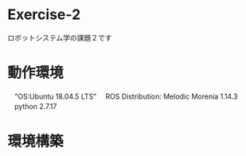 # Exercise-2
 ロボットシステム学の課題２です
 
# 動作環境
　"OS:Ubuntu 18.04.5 LTS"
　ROS Distribution: Melodic Morenia 1.14.3
　python 2.7.17
 
# 環境構築
　
